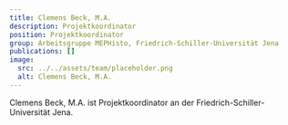 ```yaml
---
title: Clemens Beck, M.A.
description: Projektkoordinator
position: Projektkoordinator
group: Arbeitsgruppe MEPHisto, Friedrich-Schiller-Universität Jena
publications: []
image:
  src: ../../assets/team/placeholder.png
  alt: Clemens Beck, M.A.
---
```


Clemens Beck, M.A. ist Projektkoordinator an der Friedrich-Schiller-Universität Jena.
